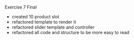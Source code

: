 Exercise 7 Final

- created 10 product slot
- refactored template to render it
- refactored slider template and controller
- refactored all code and structure to be more easy to read
